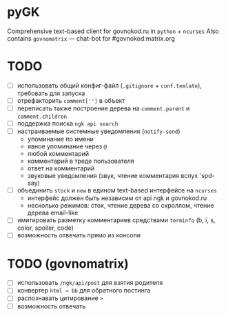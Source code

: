 # pyGK
Comprehensive text-based client for govnokod.ru in `python` + `ncurses`
Also contains `govnomatrix` — chat-bot for #govnokod:matrix.org

# TODO
- [ ] использовать общий конфиг-файл (`.gitignore` + `conf.temlate`), требовать для запуска
- [ ] отрефакторить `comment['']` в объект
- [ ] переписать также построение дерева на `comment.parent` и `comment.children`
- [ ] поддержка поиска `ngk api search`
- [ ] настраиваемые системные уведомления (`notify-send`)
  - упоминание по имени
  - явное упоминание через `@`
  - любой комментарий
  - комментарий в треде пользователя
  - ответ на комментарий
  - звуковые уведомления (звук, чтение комментария вслух `spd-say)
- [ ] объединить `stock` и `new` в едином text-based интерфейсе на `ncurses`
  - интерфейс должен быть независим от api ngk и govnokod.ru
  - несколько режимов: сток, чтение дерева со скроллом, чтение дерева email-like
- [ ] имитировать разметку комментариев средствами `terminfo` (b, i, s, color, spoiler, code)
- [ ] возможность отвечать прямо из консоли

# TODO (govnomatrix)

- [ ] использовать `/ngk/api/post` для взятия родителя
- [ ] конвертер `html → bb` для обратного постинга
- [ ] распознавать цитирование `>`
- [ ] возможность отвечать
